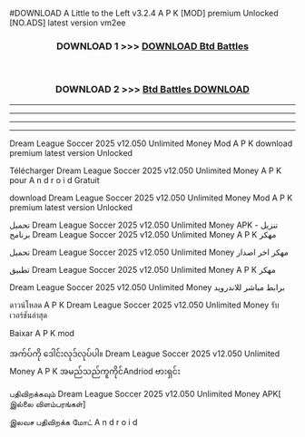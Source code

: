 #DOWNLOAD A Little to the Left v3.2.4 A P K [MOD] premium Unlocked [NO.ADS] latest version vm2ee 



<div align="center">

<h3>DOWNLOAD 1 >>> <a href="https://getmod1.web.app/?judule=Btd Battles">DOWNLOAD Btd Battles</a></h3><br>

<h3>DOWNLOAD 2 >>> <a href="https://getmod1.web.app/?judule=Btd Battles">Btd Battles DOWNLOAD </a></h3>

</div>


----------------------------------------------------------

----------------------------------------------------------

----------------------------------------------------------

----------------------------------------------------------


Dream League Soccer 2025 v12.050 Unlimited Money  Mod A P K download premium latest version Unlocked

Télécharger  Dream League Soccer 2025 v12.050 Unlimited Money  A P K pour A n d r o i d Gratuit

download Dream League Soccer 2025 v12.050 Unlimited Money  Mod A P K premium latest version Unlocked

تحميل Dream League Soccer 2025 v12.050 Unlimited Money  APK - تنزيل برنامج Dream League Soccer 2025 v12.050 Unlimited Money  A P K مهكر

تحميل Dream League Soccer 2025 v12.050 Unlimited Money  مهكر اخر اصدار

تطبيق Dream League Soccer 2025 v12.050 Unlimited Money  A P K مهكر

Dream League Soccer 2025 v12.050 Unlimited Money  برابط مباشر للاندرويد

ดาวน์โหลด A P K Dream League Soccer 2025 v12.050 Unlimited Money  รับเวอร์ชันล่าสุด

Baixar A P K mod

အက်ပ်ကို ဒေါင်းလုဒ်လုပ်ပါ။ Dream League Soccer 2025 v12.050 Unlimited Money  A P K အမည်သည်ကူကိုင်Andriod ဗားရှင်း

பதிவிறக்கவும் Dream League Soccer 2025 v12.050 Unlimited Money  APK[ இல்லை விளம்பரங்கள்] 
 
இலவச பதிவிறக்க மோட் A n d r o i d



